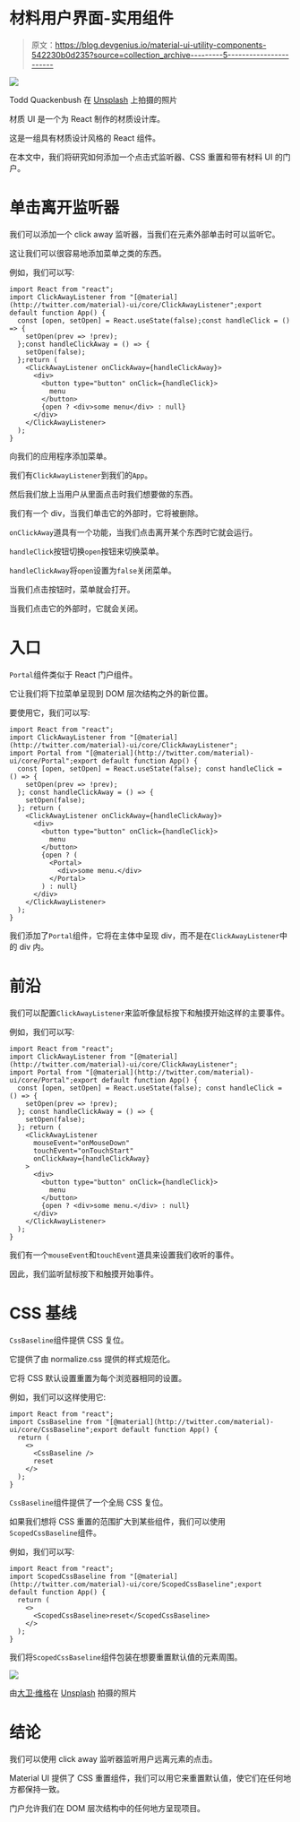 # 材料用户界面-实用组件

> 原文：<https://blog.devgenius.io/material-ui-utility-components-542230b0d235?source=collection_archive---------5----------------------->

![](img/b7e719c6a6f9c2b66287956f41f3b0a3.png)

Todd Quackenbush 在 [Unsplash](https://unsplash.com?utm_source=medium&utm_medium=referral) 上拍摄的照片

材质 UI 是一个为 React 制作的材质设计库。

这是一组具有材质设计风格的 React 组件。

在本文中，我们将研究如何添加一个点击式监听器、CSS 重置和带有材料 UI 的门户。

# 单击离开监听器

我们可以添加一个 click away 监听器，当我们在元素外部单击时可以监听它。

这让我们可以很容易地添加菜单之类的东西。

例如，我们可以写:

```
import React from "react";
import ClickAwayListener from "[@material](http://twitter.com/material)-ui/core/ClickAwayListener";export default function App() {
  const [open, setOpen] = React.useState(false);const handleClick = () => {
    setOpen(prev => !prev);
  };const handleClickAway = () => {
    setOpen(false);
  };return (
    <ClickAwayListener onClickAway={handleClickAway}>
      <div>
        <button type="button" onClick={handleClick}>
          menu
        </button>
        {open ? <div>some menu</div> : null}
      </div>
    </ClickAwayListener>
  );
}
```

向我们的应用程序添加菜单。

我们有`ClickAwayListener`到我们的`App`。

然后我们放上当用户从里面点击时我们想要做的东西。

我们有一个 div，当我们单击它的外部时，它将被删除。

`onClickAway`道具有一个功能，当我们点击离开某个东西时它就会运行。

`handleClick`按钮切换`open`按钮来切换菜单。

`handleClickAway`将`open`设置为`false`关闭菜单。

当我们点击按钮时，菜单就会打开。

当我们点击它的外部时，它就会关闭。

# 入口

`Portal`组件类似于 React 门户组件。

它让我们将下拉菜单呈现到 DOM 层次结构之外的新位置。

要使用它，我们可以写:

```
import React from "react";
import ClickAwayListener from "[@material](http://twitter.com/material)-ui/core/ClickAwayListener";
import Portal from "[@material](http://twitter.com/material)-ui/core/Portal";export default function App() {
  const [open, setOpen] = React.useState(false); const handleClick = () => {
    setOpen(prev => !prev);
  }; const handleClickAway = () => {
    setOpen(false);
  }; return (
    <ClickAwayListener onClickAway={handleClickAway}>
      <div>
        <button type="button" onClick={handleClick}>
          menu
        </button>
        {open ? (
          <Portal>
            <div>some menu.</div>
          </Portal>
        ) : null}
      </div>
    </ClickAwayListener>
  );
}
```

我们添加了`Portal`组件，它将在主体中呈现 div，而不是在`ClickAwayListener`中的 div 内。

# 前沿

我们可以配置`ClickAwayListener`来监听像鼠标按下和触摸开始这样的主要事件。

例如，我们可以写:

```
import React from "react";
import ClickAwayListener from "[@material](http://twitter.com/material)-ui/core/ClickAwayListener";
import Portal from "[@material](http://twitter.com/material)-ui/core/Portal";export default function App() {
  const [open, setOpen] = React.useState(false); const handleClick = () => {
    setOpen(prev => !prev);
  }; const handleClickAway = () => {
    setOpen(false);
  }; return (
    <ClickAwayListener
      mouseEvent="onMouseDown"
      touchEvent="onTouchStart"
      onClickAway={handleClickAway}
    >
      <div>
        <button type="button" onClick={handleClick}>
          menu
        </button>
        {open ? <div>some menu.</div> : null}
      </div>
    </ClickAwayListener>
  );
}
```

我们有一个`mouseEvent`和`touchEvent`道具来设置我们收听的事件。

因此，我们监听鼠标按下和触摸开始事件。

# CSS 基线

`CssBaseline`组件提供 CSS 复位。

它提供了由 normalize.css 提供的样式规范化。

它将 CSS 默认设置重置为每个浏览器相同的设置。

例如，我们可以这样使用它:

```
import React from "react";
import CssBaseline from "[@material](http://twitter.com/material)-ui/core/CssBaseline";export default function App() {
  return (
    <>
      <CssBaseline />
      reset
    </>
  );
}
```

`CssBaseline`组件提供了一个全局 CSS 复位。

如果我们想将 CSS 重置的范围扩大到某些组件，我们可以使用`ScopedCssBaseline`组件。

例如，我们可以写:

```
import React from "react";
import ScopedCssBaseline from "[@material](http://twitter.com/material)-ui/core/ScopedCssBaseline";export default function App() {
  return (
    <>
      <ScopedCssBaseline>reset</ScopedCssBaseline>
    </>
  );
}
```

我们将`ScopedCssBaseline`组件包装在想要重置默认值的元素周围。

![](img/b5bac2c867c3ba61b4e3505a7f086d3b.png)

由[大卫·维格](https://unsplash.com/@davidvig?utm_source=medium&utm_medium=referral)在 [Unsplash](https://unsplash.com?utm_source=medium&utm_medium=referral) 拍摄的照片

# 结论

我们可以使用 click away 监听器监听用户远离元素的点击。

Material UI 提供了 CSS 重置组件，我们可以用它来重置默认值，使它们在任何地方都保持一致。

门户允许我们在 DOM 层次结构中的任何地方呈现项目。